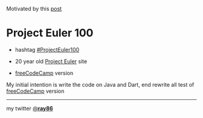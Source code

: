 Motivated by this [post](https://www.freecodecamp.org/news/projecteuler100-coding-challenge-competitive-programming/)

# Project Euler 100

* hashtag [#ProjectEuler100](https://twitter.com/ProjectEuler100)

* 20 year old [Project Euler](https://projecteuler.net/) site

* [freeCodeCamp](https://www.freecodecamp.org/learn/coding-interview-prep/project-euler/) version

My initial intention is write the code on Java and Dart, end rewrite all test of [freeCodeCamp](https://www.freecodecamp.org/learn/coding-interview-prep/project-euler/) version

---
my twitter [@__ray86__](https://twitter.com/__ray86__)

 
